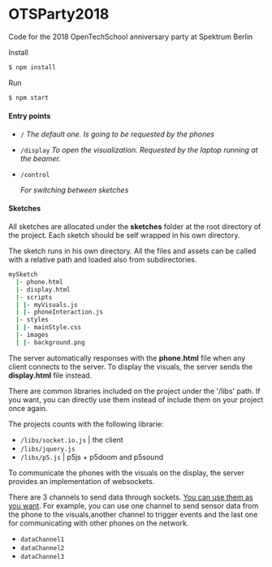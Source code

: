 # OTSParty2018
Code for the 2018 OpenTechSchool anniversary party at Spektrum Berlin



Install

```bash
$ npm install
```

Run

```bash
$ npm start
```



#### Entry points

* `/`
  *The default one. Is going to be requested by the phones*

* `/display`
  *To open the visualization. Requested by the laptop running at the beamer.*

* `/control`

  *For switching between sketches*

#### Sketches

All sketches are allocated under the **sketches** folder at the root directory of the project.
Each sketch should be self wrapped in his own directory.

The sketch runs in his own directory. All the files and assets can be called with a relative path and loaded also from subdirectories.

```bash
mySketch
  |- phone.html
  |- display.html
  |- scripts
  |	|- myVisuals.js
  |	|- phoneInteraction.js
  |- styles
  |	|- mainStyle.css
  |- images
  |	|- background.png
```


The server automatically responses with the **phone.html** file when any client connects to the server. To display the visuals, the server sends the **display.html** file instead.

There are common libraries included on the project under the '/libs' path.
If you want, you can directly use them instead of include them on your project once again.

The projects counts with the following librarie:

- `/libs/socket.io.js` | the client
- `/libs/jquery.js`
- `/libs/p5.js` | p5js + p5doom and p5sound



To communicate the phones with the visuals on the display, the server provides an implementation of websockets.

There are 3 channels to send data through sockets. <u>You can use them as you want</u>.
For example, you can use one channel to send sensor data from the phone to the visuals,another channel to trigger events and the last one for communicating with other phones on the network.

* `dataChannel1`
* `dataChannel2`
* `dataChannel3`